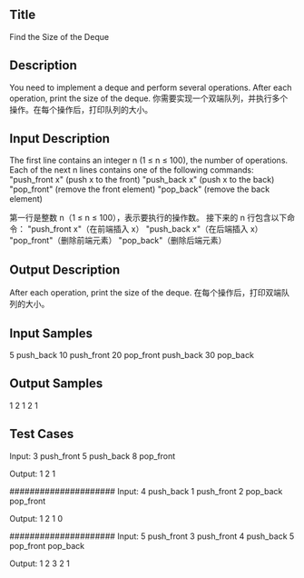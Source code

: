 ## Title
Find the Size of the Deque

## Description
You need to implement a deque and perform several operations. After each operation, print the size of the deque.
你需要实现一个双端队列，并执行多个操作。在每个操作后，打印队列的大小。

## Input Description
The first line contains an integer n (1 ≤ n ≤ 100), the number of operations.
Each of the next n lines contains one of the following commands:
"push_front x" (push x to the front)
"push_back x" (push x to the back)
"pop_front" (remove the front element)
"pop_back" (remove the back element)

第一行是整数 n（1 ≤ n ≤ 100），表示要执行的操作数。
接下来的 n 行包含以下命令：
"push_front x"（在前端插入 x）
"push_back x"（在后端插入 x）
"pop_front"（删除前端元素）
"pop_back"（删除后端元素）


## Output Description
After each operation, print the size of the deque.
在每个操作后，打印双端队列的大小。

## Input Samples
5
push_back 10
push_front 20
pop_front
push_back 30
pop_back

## Output Samples
1
2
1
2
1

## Test Cases
Input:
3
push_front 5
push_back 8
pop_front

Output:
1
2
1

#####################
Input:
4
push_back 1
push_front 2
pop_back
pop_front

Output:
1
2
1
0

#####################
Input:
5
push_front 3
push_front 4
push_back 5
pop_front
pop_back

Output:
1
2
3
2
1


